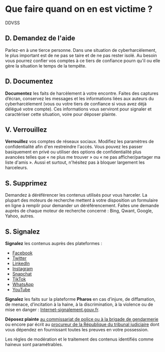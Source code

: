Que faire quand on en est victime ? 
=====

DDVSS


D. Demandez de l'aide
------
Parlez-en à une tierce personne. Dans une situation de cyberharcèlement, le plus important est de ne pas se taire et de ne pas rester isolé. Au besoin vous pourrez confier vos comptes à ce tiers de confiance pourn qu'il ou elle gère la situation le temps de la tempête.


D. Documentez
----
**Documentez** les faits de harcèlement à votre encontre. Faites des captures d’écran, conservez les messages et les informations liées aux auteurs du cyberharcèlement (vous ou votre tiers de confiance si vous avez déjà délégué votre compte). Ces informations vous serviront pour signaler et caractériser cette situation, voire pour déposer plainte.


V. Verrouillez
------
**Verrouillez** vos comptes de réseaux sociaux. Modifiez les paramètres de confidentialité afin d'en restreindre l'accès. Vous pouvez les passer basiquement en privé ou utiliser des options de confidentialité plus avancées telles que « ne plus me trouver » ou « ne pas afficher/partager ma liste d'amis ». Aussi et surtout, n'hésitez pas à bloquer largement les harceleurs.


S. Supprimez
------

Demandez à déréférencer les contenus utilisés pour vous harceler. La plupart des moteurs de recherche mettent à votre disposition un formulaire en ligne à remplir pour demander un déréférencement. Faites une demande auprès de chaque moteur de recherche concerné : Bing, Qwant, Google, Yahoo, autres. 


S. Signalez
----

**Signalez** les contenus auprès des plateformes :

* [Facebook](https://www.facebook.com/help/263149623790594)
* [Twitter](https://help.x.com/fr/rules-and-policies/twitter-report-violation1)
* [LinkedIn](https://www.linkedin.com/help/linkedin/answer/a544974/reconnaitre-et-signaler-comme-spam-de-contenu-inappropries-et-un-des-groupes)
* [Instagram](https://www.facebook.com/help/instagram/165828726894770)
* [Snapchat](https://help.snapchat.com/hc/en-us/articles/7012399221652-How-do-I-report-abuse-or-illegal-content-on-Snapchat)
* [TikTok](https://support.tiktok.com/fr/safety-hc/report-a-problem)
* [WhatsApp](https://faq.whatsapp.com/general/security-and-privacy/staying-safe-on-whatsapp/?lang=fr#Report)
* [YouTube](https://support.google.com/youtube/answer/2802027)


**Signalez** les faits sur la plateforme **Pharos** en cas d’injure, de diffamation, de menace, d’incitation à la haine, à la discrimination, à la violence ou de mise en danger : [Internet-signalement.gouv.fr](https://www.internet-signalement.gouv.fr/).


**Déposez plainte** [au commissariat de police ou à la brigade de gendarmerie](https://www.interieur.gouv.fr/Contact/Contacter-une-brigade-de-gendarmerie-ou-un-commissariat-de-police) ou encore par écrit au [procureur de la République du tribunal judiciaire](https://www.service-public.fr/particuliers/vosdroits/R11469) dont vous dépendez en fournissant toutes les preuves en votre possession.


Les règles de modération et le traitement des contenus identifiés comme haineux sont paramétrables.
